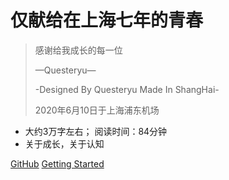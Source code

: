 # 仅献给在上海七年的青春


> 感谢给我成长的每一位
>
> 
>
> —Questeryu—
>
> -Designed By Questeryu Made In ShangHai-
>
> 2020年6月10日于上海浦东机场

* 大约3万字左右； 阅读时间：84分钟
* 关于成长，关于认知

[GitHub](https://github.com/Questeryu/QUESTERYUShangHai)
[Getting Started](#快速开始)


